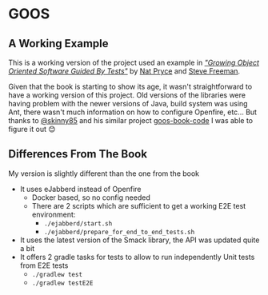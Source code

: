 # GOOS


## A Working Example
This is a working version of the project used an example in [_"Growing Object Oriented Software Guided By Tests"_](http://www.growing-object-oriented-software.com/) by [Nat Pryce](https://twitter.com/natpryce) and [Steve Freeman](https://twitter.com/sf105).

Given that the book is starting to show its age, it wasn't straightforward to have a working version of this project. Old versions of the libraries were having problem with the newer versions of Java, build system was using Ant, there wasn't much information on how to configure Openfire, etc... But thanks to [@skinny85](https://github.com/skinny85) and his similar project [goos-book-code](https://github.com/skinny85/goos-book-code) I was able to figure it out 😊

## Differences From The Book
My version is slightly different than the one from the book
- It uses eJabberd instead of Openfire
  - Docker based, so no config needed
  - There are 2 scripts which are sufficient to get a working E2E test environment:
    - `./ejabberd/start.sh`
    - `./ejabberd/prepare_for_end_to_end_tests.sh`
- It uses the latest version of the Smack library, the API was updated quite a bit
- It offers 2 gradle tasks for tests to allow to run independently Unit tests from E2E tests
  - `./gradlew test`
  - `./gradlew testE2E`
